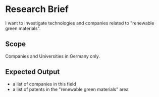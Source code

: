 # Research Brief

I want to investigate technologies and companies related to "renewable green materials".

## Scope
Companies and Universities in Germany only.

## Expected Output
* a list of companies in this field
* a list of patents in the "renewable green materials" area